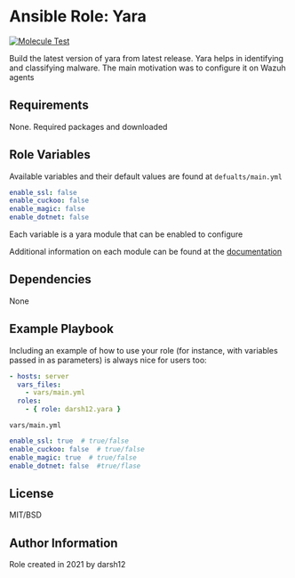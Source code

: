 Ansible Role: Yara
=========
[![Molecule Test](https://github.com/darsh12/ansible-yara/actions/workflows/ci.yml/badge.svg)](https://github.com/darsh12/ansible-yara/actions/workflows/ci.yml)

Build the latest version of yara from latest release. Yara helps in identifying and classifying malware. 
The main motivation was to configure it on Wazuh agents

Requirements
------------
None. Required packages and downloaded

Role Variables
--------------
Available variables and their default values are found at `defualts/main.yml`
```yaml
enable_ssl: false
enable_cuckoo: false
enable_magic: false
enable_dotnet: false
```

Each variable is a yara module that can be enabled to configure

Additional information on each module can be found at the [documentation](https://yara.readthedocs.io/en/stable/modules.html)

Dependencies
------------
None

Example Playbook
----------------

Including an example of how to use your role (for instance, with variables passed in as parameters) is always nice for users too:

```yaml
- hosts: server
  vars_files:
    - vars/main.yml
  roles:
    - { role: darsh12.yara }
```

`vars/main.yml`
```yaml
enable_ssl: true  # true/false
enable_cuckoo: false  # true/false
enable_magic: true  # true/false
enable_dotnet: false  #true/flase
```

License
-------

MIT/BSD

Author Information
------------------

Role created in 2021 by darsh12
